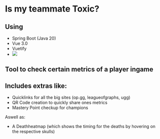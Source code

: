 ﻿# Is my teammate Toxic?

## Using
- Spring Boot (Java 20)
- Vue 3.0
- Vuetify
- [![](https://jitpack.io/v/stelar7/R4J.svg)](https://jitpack.io/#stelar7/R4J)

## Tool to check certain metrics of a player ingame

## Includes extras like:
- Quicklinks for all the big sites (op.gg, leagueofgraphs, ugg)
- QR Code creation to quickly share ones metrics
- Mastery Point checkup for champions

Aswell as:
- A Deathheatmap (which shows the timing for the deaths by hovering on the respective skulls)
